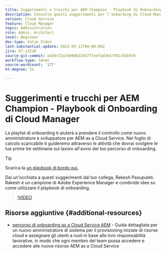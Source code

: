 ```yaml
---
title: Suggerimenti e trucchi per AEM Champion - Playbook di Onboarding di Cloud Manager
description: Consulta questi suggerimenti per l'onbarding di Cloud Manager e il playbook di AEM campione ed esperto, Rakesh Pasupuleti.
version: Cloud Service
feature: Cloud Manager
topic: Administration
role: Admin, Architect
level: Beginner
doc-type: Value Video
last-substantial-update: 2023-05-11T00:00:00Z
jira: KT-13228
source-git-commit: a439c72a7b080633d3777eefad3b47f01c92b970
workflow-type: tm+mt
source-wordcount: '177'
ht-degree: 5%

---
```



# Suggerimenti e trucchi per AEM Champion - Playbook di Onboarding di Cloud Manager

La playlist di onboarding ti aiuterà a prendere il controllo come nuovo amministratore e sviluppatore per AEM as a Cloud Service. Nel foglio di calcolo scaricabile ti guideremo attraverso le attività che dovrai svolgere le tue prime tre settimane sul lavoro all&#39;avvio del tuo percorso di onboarding.

>[!TIP]
>
>Scarica la [un playbook di bordo qui.](./assets/AEM-Cloud-Manager-Onboarding-Playbook.xlsx)

Dai un&#39;occhiata a questi suggerimenti dal tuo collega, Rakesh Pasupuleti. Rakesh è un campione di Adobe Experience Manager e condivide idee su come utilizzare il playbook di onboarding.

>[!VIDEO](https://video.tv.adobe.com/v/3419299?quality=12&learn=on)

## Risorse aggiuntive {#additional-resources}

* [percorso di onboarding as a Cloud Service AEM](https://experienceleague.adobe.com/docs/experience-manager-cloud-service/content/onboarding/journey/overview.html?lang=it) - Guida dettagliata per un nuovo amministratore di sistema per il provisioning iniziale di risorse cloud e assegnare gli utenti a ruoli in base alle loro responsabilità lavorative, in modo che ogni membro del team possa accedere e accedere alle nuove risorse AEM as a Cloud Service
